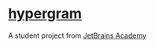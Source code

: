 # [hypergram](https://hyperskill.org/projects/199)
A student project from [JetBrains Academy](https://hyperskill.org)